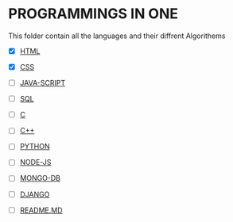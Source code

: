 # PROGRAMMINGS IN ONE
This folder contain all the languages and their diffrent Algorithems

-   [x] [HTML](/html/)
-   [X] [CSS](/CSS/)
-   [ ] [JAVA-SCRIPT](/javascript/)
-   [ ] [SQL](/SQL/) 
-   [ ] [C ](/c%20language/)
-   [ ] [C++](/c%2B%2B%20language/)
-   [ ] [PYTHON](/) 
-   [ ] [NODE-JS](/)
-   [ ] [MONGO-DB](/)
-   [ ] [DJANGO](/)
-   [ ] [README.MD](/)

